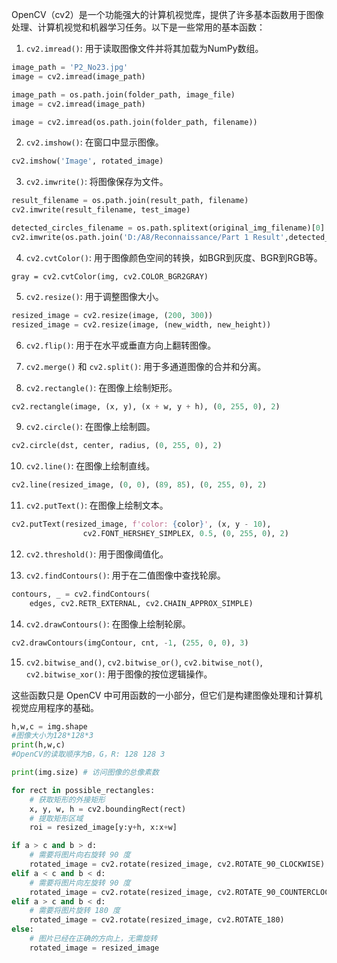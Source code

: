 OpenCV（cv2）是一个功能强大的计算机视觉库，提供了许多基本函数用于图像处理、计算机视觉和机器学习任务。以下是一些常用的基本函数：

1. `cv2.imread()`: 用于读取图像文件并将其加载为NumPy数组。
 ```python
image_path = 'P2_No23.jpg'
image = cv2.imread(image_path)

image_path = os.path.join(folder_path, image_file)
image = cv2.imread(image_path)

image = cv2.imread(os.path.join(folder_path, filename))
```  
2. `cv2.imshow()`: 在窗口中显示图像。
```python
cv2.imshow('Image', rotated_image)
```
3. `cv2.imwrite()`: 将图像保存为文件。
```python
result_filename = os.path.join(result_path, filename)
cv2.imwrite(result_filename, test_image)

detected_circles_filename = os.path.splitext(original_img_filename)[0] + '.jpg'
cv2.imwrite(os.path.join('D:/A8/Reconnaissance/Part 1 Result',detected_circles_filename), dst)
```
4. `cv2.cvtColor()`: 用于图像颜色空间的转换，如BGR到灰度、BGR到RGB等。
```
gray = cv2.cvtColor(img, cv2.COLOR_BGR2GRAY)
```
5. `cv2.resize()`: 用于调整图像大小。
```python
resized_image = cv2.resize(image, (200, 300))
resized_image = cv2.resize(image, (new_width, new_height))
```
6. `cv2.flip()`: 用于在水平或垂直方向上翻转图像。

7. `cv2.merge()` 和 `cv2.split()`: 用于多通道图像的合并和分离。

8. `cv2.rectangle()`: 在图像上绘制矩形。
```python
cv2.rectangle(image, (x, y), (x + w, y + h), (0, 255, 0), 2)
```
9. `cv2.circle()`: 在图像上绘制圆。
```python
cv2.circle(dst, center, radius, (0, 255, 0), 2)
```
10. `cv2.line()`: 在图像上绘制直线。
```python
cv2.line(resized_image, (0, 0), (89, 85), (0, 255, 0), 2)
```
11. `cv2.putText()`: 在图像上绘制文本。
```python
cv2.putText(resized_image, f'color: {color}', (x, y - 10),
                cv2.FONT_HERSHEY_SIMPLEX, 0.5, (0, 255, 0), 2)
```
12. `cv2.threshold()`: 用于图像阈值化。

13. `cv2.findContours()`: 用于在二值图像中查找轮廓。
```python
contours, _ = cv2.findContours(
    edges, cv2.RETR_EXTERNAL, cv2.CHAIN_APPROX_SIMPLE)
```
14. `cv2.drawContours()`: 在图像上绘制轮廓。
```python
cv2.drawContours(imgContour, cnt, -1, (255, 0, 0), 3)
```
15. `cv2.bitwise_and()`, `cv2.bitwise_or()`, `cv2.bitwise_not()`, `cv2.bitwise_xor()`: 用于图像的按位逻辑操作。

这些函数只是 OpenCV 中可用函数的一小部分，但它们是构建图像处理和计算机视觉应用程序的基础。



```python
h,w,c = img.shape
#图像大小为128*128*3
print(h,w,c)
#OpenCV的读取顺序为B，G，R: 128 128 3

print(img.size) # 访问图像的总像素数
```
```python
for rect in possible_rectangles:
    # 获取矩形的外接矩形
    x, y, w, h = cv2.boundingRect(rect)
    # 提取矩形区域
    roi = resized_image[y:y+h, x:x+w]

```    
```python
if a > c and b > d:
    # 需要将图片向右旋转 90 度
    rotated_image = cv2.rotate(resized_image, cv2.ROTATE_90_CLOCKWISE)
elif a < c and b < d:
    # 需要将图片向左旋转 90 度
    rotated_image = cv2.rotate(resized_image, cv2.ROTATE_90_COUNTERCLOCKWISE)
elif a > c and b < d:
    # 需要将图片旋转 180 度
    rotated_image = cv2.rotate(resized_image, cv2.ROTATE_180)
else:
    # 图片已经在正确的方向上，无需旋转
    rotated_image = resized_image
```